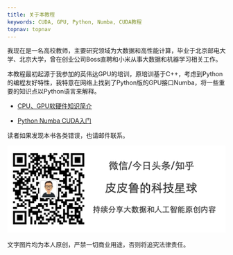 ```yaml
---
title: 关于本教程
keywords: CUDA, GPU, Python, Numba, CUDA教程
topnav: topnav
---
```


我现在是一名高校教师，主要研究领域为大数据和高性能计算，毕业于北京邮电大学、北京大学，曾在创业公司Boss直聘和小米从事大数据和机器学习相关工作。

本教程最初起源于我参加的英伟达GPU的培训，原培训基于C++，考虑到Python的编程友好特性，我特意在网络上找到了Python版的GPU接口Numba，将一些重要的知识点以Python语言来解释。

* [CPU、GPU软硬件知识简介](./gpu-basic/index.html)

* [Python Numba CUDA入门](./python-cuda/index.html)

读者如果发现本书各类错误，也请邮件联系。

![签名](/assets/img/签名.png)

文字图片均为本人原创，严禁一切商业用途，否则将追究法律责任。